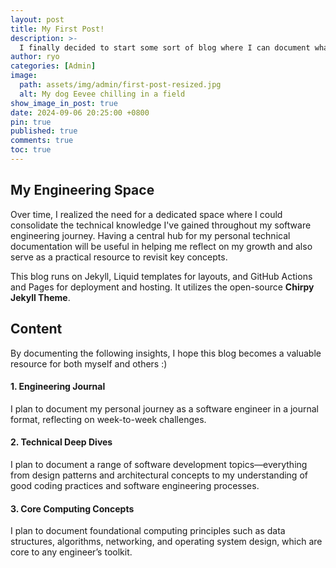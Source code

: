 ```yaml
---
layout: post
title: My First Post!
description: >-
  I finally decided to start some sort of blog where I can document what I’ve learned along my software engineering journey.
author: ryo
categories: [Admin]
image:
  path: assets/img/admin/first-post-resized.jpg
  alt: My dog Eevee chilling in a field
show_image_in_post: true
date: 2024-09-06 20:25:00 +0800
pin: true
published: true
comments: true
toc: true
---
```


## My Engineering Space

Over time, I realized the need for a dedicated space where I could consolidate the technical knowledge I've gained throughout my software engineering journey. Having a central hub for my personal technical documentation will be useful in helping me reflect on my growth and also serve as a practical resource to revisit key concepts.

This blog runs on Jekyll, Liquid templates for layouts, and GitHub Actions and Pages for deployment and hosting. It utilizes the open-source **Chirpy Jekyll Theme**.

## Content

By documenting the following insights, I hope this blog becomes a valuable resource for both myself and others :)

#### 1. Engineering Journal

I plan to document my personal journey as a software engineer in a journal format, reflecting on week-to-week challenges.

#### 2. Technical Deep Dives

I plan to document a range of software development topics—everything from design patterns and architectural concepts to my understanding of good coding practices and software engineering processes.

#### 3. Core Computing Concepts

I plan to document foundational computing principles such as data structures, algorithms, networking, and operating system design, which are core to any engineer’s toolkit.
